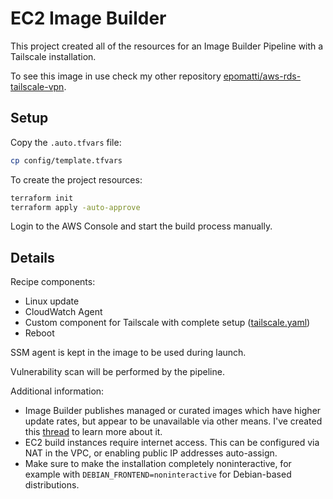 # EC2 Image Builder

This project created all of the resources for an Image Builder Pipeline with a Tailscale installation.

To see this image in use check my other repository [epomatti/aws-rds-tailscale-vpn][2].

## Setup

Copy the `.auto.tfvars` file:

```sh
cp config/template.tfvars
```

To create the project resources:

```sh
terraform init
terraform apply -auto-approve
```

Login to the AWS Console and start the build process manually.

## Details

Recipe components:

- Linux update
- CloudWatch Agent
- Custom component for Tailscale with complete setup ([tailscale.yaml](./modules/imagebuilder/components/tailscale.yaml))
- Reboot

SSM agent is kept in the image to be used during launch.

Vulnerability scan will be performed by the pipeline.

Additional information:

- Image Builder publishes managed or curated images which have higher update rates, but appear to be unavailable via other means. I've created this [thread][1] to learn more about it.
- EC2 build instances require internet access. This can be configured via NAT in the VPC, or enabling public IP addresses auto-assign.
- Make sure to make the installation completely noninteractive, for example with `DEBIAN_FRONTEND=noninteractive` for Debian-based distributions.


[1]: https://repost.aws/questions/QUwGgIFpv8SuyY6uvxlWIcyg/where-to-find-ec2-image-builder-managed-images
[2]: https://github.com/epomatti/aws-rds-tailscale-vpn
